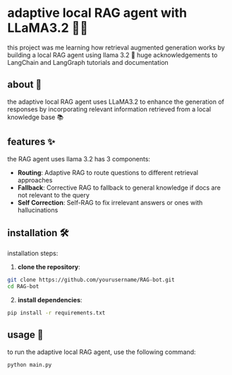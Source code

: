 # adaptive local RAG agent with LLaMA3.2 🦙🔗

this project was me learning how retrieval augmented generation works by building a local RAG agent using llama 3.2 🚀
huge acknowledgements to LangChain and LangGraph tutorials and documentation

## about 🌟

the adaptive local RAG agent uses LLaMA3.2 to enhance the generation of responses by incorporating relevant information retrieved from a local knowledge base 📚

## features ✨

the RAG agent uses llama 3.2 has 3 components:

- **Routing**: Adaptive RAG to route questions to different retrieval approaches
- **Fallback**: Corrective RAG to fallback to general knowledge if docs are not relevant to the query
- **Self Correction**: Self-RAG to fix irrelevant answers or ones with hallucinations

## installation 🛠️

installation steps:

1. **clone the repository**:

```bash
git clone https://github.com/yourusername/RAG-bot.git
cd RAG-bot
```

2. **install dependencies**:

```bash
pip install -r requirements.txt
```

## usage 🚀

to run the adaptive local RAG agent, use the following command:

```bash
python main.py
```

